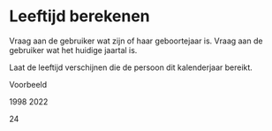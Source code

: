 # Leeftijd berekenen

Vraag aan de gebruiker wat zijn of haar geboortejaar is.
Vraag aan de gebruiker wat het huidige jaartal is.

Laat de leeftijd verschijnen die de persoon dit kalenderjaar bereikt.

Voorbeeld

1998
2022

24